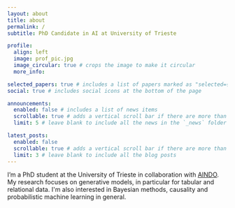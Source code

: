 ```yaml
---
layout: about
title: about
permalink: /
subtitle: PhD Candidate in AI at University of Trieste

profile:
  align: left
  image: prof_pic.jpg
  image_circular: true # crops the image to make it circular
  more_info: 

selected_papers: true # includes a list of papers marked as "selected={true}"
social: true # includes social icons at the bottom of the page

announcements:
  enabled: false # includes a list of news items
  scrollable: true # adds a vertical scroll bar if there are more than 3 news items
  limit: 5 # leave blank to include all the news in the `_news` folder

latest_posts:
  enabled: false
  scrollable: true # adds a vertical scroll bar if there are more than 3 new posts items
  limit: 3 # leave blank to include all the blog posts
---
```


I’m a PhD student at the University of Trieste in collaboration with [AINDO](https://www.aindo.com/). My research focuses on generative models, in particular for tabular and relational data. I'm also interested in Bayesian methods, causality and probabilistic machine learning in general.
